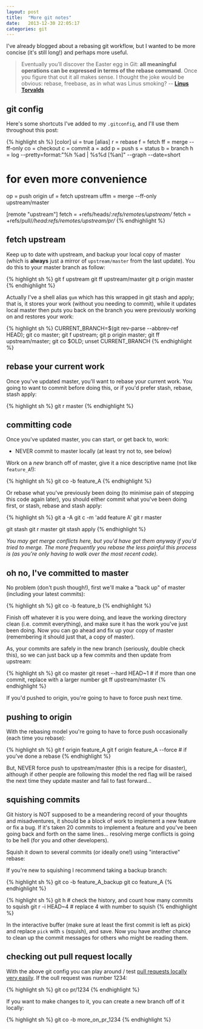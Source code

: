 ```yaml
---
layout: post
title:  "More git notes"
date:   2013-12-30 22:05:17
categories: git
---
```



I've already blogged about a rebasing git workflow, but I wanted to be more concise (it's still long!) and perhaps more useful.

> Eventually you’ll discover the Easter egg in Git: __all meaningful operations can be expressed in terms of the rebase command__. Once you figure that out it all makes sense. I thought the joke would be obvious: rebase, freebase, as in what was Linus smoking? -- [**Linus Torvalds**](http://typicalprogrammer.com/linus-torvalds-goes-off-on-linux-and-git/)

## git config

Here's some shortcuts I've added to my `.gitconfig`, and I'll use them throughout this post:

{% highlight sh %}
[color]
    ui = true
[alias]
  r = rebase
  f = fetch
  ff = merge --ff-only
  co = checkout
  c = commit
  a = add
  p = push
  s = status
  b = branch
  h = log --pretty=format:\"%h %ad | %s%d [%an]\" --graph --date=short

  # for even more convenience
  op = push origin
  uf = fetch upstream
  uffm = merge --ff-only upstream/master

[remote "upstream"]
  fetch = +refs/heads/*:refs/remotes/upstream/*
  fetch = +refs/pull/*/head:refs/remotes/upstream/pr/*
{% endhighlight %}

## fetch upstream

Keep up to date with upstream, and backup your local copy of master (which is **always** just a mirror of `upstream/master` from the last update). You do this to your master branch as follow:

{% highlight sh %}
git f upstream
git ff upstream/master
git p origin master
{% endhighlight %}

Actually I've a shell alias `gum` which has this wrapped in git stash and apply; that is, it stores your work (without you needing to commit), while it updates local master then puts you back on the branch you were previously working on and restores your work:

{% highlight sh %}
CURRENT_BRANCH=$(git rev-parse --abbrev-ref HEAD); git co master; git f upstream; git p origin master; git ff upstream/master; git co $OLD; unset CURRENT_BRANCH
{% endhighlight %}

## rebase your current work

Once you've updated master, you'll want to rebase your current work. You going to want to commit before doing this, or if you'd prefer stash, rebase, stash apply:

{% highlight sh %}
git r master
{% endhighlight %}

## committing code

Once you've updated master, you can start, or get back to, work:

- NEVER commit to master locally (at least try not to, see below)

Work on a *new* branch off of master, give it a nice descriptive name (not like `feature_A`!):

{% highlight sh %}
git co -b feature_A
{% endhighlight %}

Or rebase what you've previously been doing (to minimise pain of stepping this code again later), you should either commit what you've been doing first, or stash, rebase and stash apply:

{% highlight sh %}
git a -A
git c -m 'add feature A'
git r master

git stash
git r master
git stash apply
{% endhighlight %}

*You may get merge conflicts here, but you'd have got them anyway if you'd tried to merge. The more frequently you rebase the less painful this process is (as you're only having to walk over the most recent code).*

## oh no, I've committed to master

No problem (don't push though!), first we'll make a "back up" of master (including your latest commits):

{% highlight sh %}
git co -b feature_b
{% endhighlight %}

Finish off whatever it is you were doing, and leave the working directory clean (i.e. commit everything), and make sure it has the work you've just been doing. Now you can go ahead and fix up your copy of master (remembering it should just that, a copy of master).

As, your commits are safely in the new branch (seriously, double check this), so we can just back up a few commits and then update from upstream:

{% highlight sh %}
git co master
git reset --hard HEAD~1  # if more than one commit, replace with a larger number
git ff upstream/master
{% endhighlight %}

If you'd pushed to origin, you're going to have to force push next time.

## pushing to origin

With the rebasing model you're going to have to force push occasionally (each time you rebase):

{% highlight sh %}
git f origin feature_A
git f origin feature_A --force  # if you've done a rebase
{% endhighlight %}

But, NEVER force push to upstream/master (this is a recipe for disaster), although if other people are following this model the red flag will be raised the next time they update master and fail to fast forward...

## squishing commits

Git history is NOT supposed to be a meandering record of your thoughts and misadventures, it should be a block of work to implement a new feature or fix a bug. If it's taken 20 commits to implement a feature and you've been going back and forth on the same lines... resolving merge conflicts is going to be hell (for you and other developers).

Squish it down to several commits (or ideally one!) using "interactive" rebase:

If you're new to squishing I recommend taking a backup branch:

{% highlight sh %}
git co -b feature_A_backup
git co feature_A
{% endhighlight %}


{% highlight sh %}
git h  # check the history, and count how many commits to squish
git r -i HEAD~4 # replace 4 with number to squish
{% endhighlight %}

In the interactive buffer (make sure at least the first commit is left as pick) and replace `pick` with `s` (squish), and save. Now you have another chance to clean up the commit messages for others who might be reading them.

## checking out pull request locally

With the above git config you can play around / test [pull requests locally very easily](https://help.github.com/articles/checking-out-pull-requests-locally). If the oull request was number 1234:

{% highlight sh %}
git co pr/1234
{% endhighlight %}

If you want to make changes to it, you can create a new branch off of it locally:

{% highlight sh %}
git co -b more_on_pr_1234
{% endhighlight %}